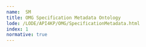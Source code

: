```yaml
---
name:  SM
title: OMG Specification Metadata Ontology
lode: /LODE/API4KP/OMG/SpecificationMetadata.html
index: 1
normative: true
---
```

